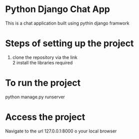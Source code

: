 # Python Django Chat App
 This is a chat application built using pythin django framwork
# Steps of setting up the project
1. clone the repository via the link </br>
2 install the libraries required

# To run the project
python manage.py runserver


# Access the project
Navigate to the url 127.0.0.1:8000 o your local browser 
